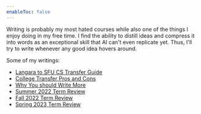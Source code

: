 ```yaml
---
enableToc: false
---
```

Writing is probably my most hated courses while also one of the things I enjoy doing in my free time. I find the ability to distill ideas and compress it into words as an exceptional skill that AI can't even replicate yet. Thus, I'll try to write whenever any good idea hovers around.

Some of my writings:
- [Langara to SFU CS Transfer Guide](notes/sfu-cs-transfer-guide.md)
- [College Transfer Pros and Cons](notes/university-transfer-benefits-and-tips)
- [Why You should Write More](notes/whywrite)
- [Summer 2022 Term Review](notes/term-review-2022summer.md)
- [Fall 2022 Term Review](notes/term-review-2022fall.md)
- [Spring 2023 Term Review](notes/term-review-2023spring.md)